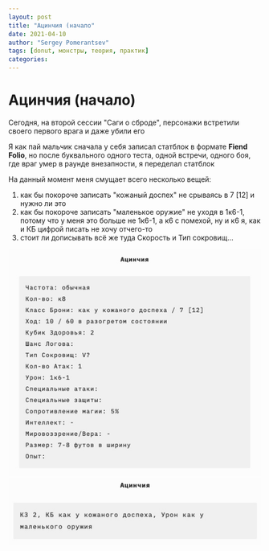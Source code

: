 ```yaml
---
layout: post
title: "Ацинчия (начало"
date: 2021-04-10
author: "Sergey Pomerantsev"
tags: [donut, монстры, теория, практик]
categories:
---
```


# Ацинчия (начало)

Сегодня, на второй сессии "Саги о сброде", персонажи встретили своего первого врага и даже убили его

Я как пай мальчик сначала у себя записал статблок в формате **Fiend Folio**, но после буквального одного теста, одной встречи, одного боя, где враг умер в раунде внезапности, я переделал статблок

На данный момент меня смущает всего несколько вещей:

1. как бы покороче записать "кожаный доспех" не срываясь в 7 [12] и нужно ли это
2. как бы покороче записать "маленькое оружие" не уходя в 1к6-1, потому что у меня это больше не 1к6-1, а к6 с помехой, ну и к6 я, как и КБ цифрой писать не хочу отчего-то
3. стоит ли дописывать всё же туда Скорость и Тип сокровищ...

![Было](/assets/images/_egg-1.jpg)
![Стало](/assets/images/_egg-2.jpg)
